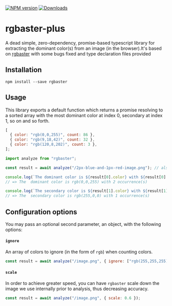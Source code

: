 [![NPM version][npm-image]][npm-url]
[![Downloads][downloads-image]][downloads-url]

# rgbaster-plus

A dead simple, zero-dependency, promise-based typescript library for extracting the dominant color(s) from an image (in the browser).It's based on [rgbaster](https://github.com/briangonzalez/rgbaster.js) with some bugs fixed and type declaration files provided

## Installation

```
npm install --save rgbaster
```

## Usage

This library exports a default function which returns a promise resolving to a sorted array with
the most dominant color at index 0, secondary at index 1, so on and so forth.

```js
[
  { color: "rgb(0,0,255)", count: 86 },
  { color: "rgb(9,18,42)", count: 32 },
  { color: "rgb(120,8,202)", count: 3 },
];
```

```javascript
import analyze from "rgbaster";

const result = await analyze("/2px-blue-and-1px-red-image.png"); // also supports base64 encoded image strings

console.log(`The dominant color is ${result[0].color} with ${result[0].count} occurrence(s)`);
// => The  dominant color is rgb(0,0,255) with 2 occurrence(s)

console.log(`The secondary color is ${result[1].color} with ${result[1].count} occurrence(s)`);
// => The  secondary color is rgb(255,0,0) with 1 occurrence(s)
```

## Configuration options

You may pass an optional second parameter, an object, with the following options:

#### `ignore`

An array of colors to ignore (in the form of `rgb`) when counting colors.

```js
const result = await analyze("/image.png", { ignore: ["rgb(255,255,255)", "rgb(0,0,0)"] });
```

#### `scale`

In order to achieve greater speed, you can have `rgbaster` scale down the image we use internally prior to analysis, thus decreasing accuracy.

```js
const result = await analyze("/image.png", { scale: 0.6 });
```

[npm-image]: https://img.shields.io/npm/v/rgbaster-plus.svg?style=flat-square
[npm-url]: https://www.npmjs.com/package/rgbaster-plus
[downloads-image]: https://img.shields.io/npm/dm/rgbaster-plus.svg?style=flat-square
[downloads-url]: https://www.npmjs.com/package/rgbaster-plus
